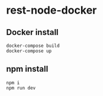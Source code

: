 # rest-node-docker

## Docker install
```
docker-compose build
docker-compose up
```
## npm install
```
npm i
npm run dev
```
